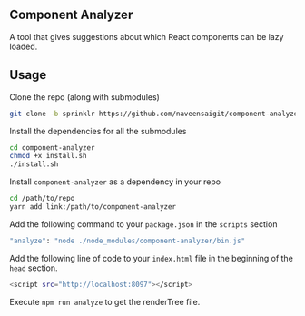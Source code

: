 ## Component Analyzer

A tool that gives suggestions about which React components can be lazy loaded.

## Usage

Clone the repo (along with submodules)
```sh
git clone -b sprinklr https://github.com/naveensaigit/component-analyzer --recurse-submodules
```

Install the dependencies for all the submodules
```sh
cd component-analyzer
chmod +x install.sh
./install.sh
```

Install `component-analyzer` as a dependency in your repo
```sh
cd /path/to/repo
yarn add link:/path/to/component-analyzer
```

Add the following command to your `package.json` in the `scripts` section
```sh
"analyze": "node ./node_modules/component-analyzer/bin.js"
```

Add the following line of code to your `index.html` file in the beginning of the `head` section.
```sh
<script src="http://localhost:8097"></script>
```

Execute `npm run analyze` to get the renderTree file.
